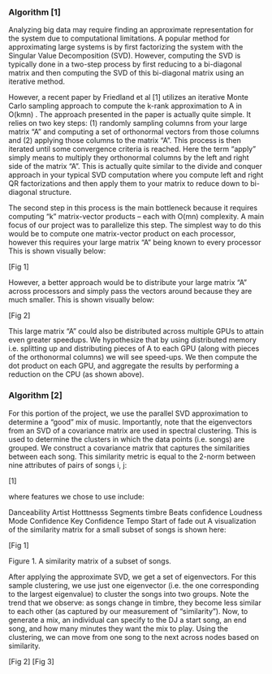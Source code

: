 ### Algorithm [1]

Analyzing big data may require finding an approximate representation for the system due to computational limitations. A popular method for approximating large systems is by first factorizing the system with the Singular Value Decomposition (SVD). However, computing the SVD is typically done in a two-step process by first reducing to a bi-diagonal matrix and then computing the SVD of this bi-diagonal matrix using an iterative method.

However, a recent paper by Friedland et al [1] utilizes an iterative Monte Carlo sampling approach  to compute the k-rank approximation to A in O(kmn) . The approach presented in the paper is actually quite simple. It relies on two key steps: (1) randomly sampling columns from your large matrix “A” and computing a set of orthonormal vectors from those columns and (2) applying those columns to the matrix “A”.  This process is then iterated until some convergence criteria is reached.  Here the term “apply” simply means to multiply they orthonormal columns by the left and right side of the matrix “A”.  This is actually quite similar to the divide and conquer approach in your typical SVD computation where you compute left and right QR factorizations and then apply them to your matrix to reduce down to bi-diagonal structure.

The second step in this process is the main bottleneck because it requires computing “k” matrix-vector products – each with O(mn) complexity.  A main focus of our project was to parallelize this step.  The simplest way to do this would be to compute one matrix-vector product on each processor, however this requires your large matrix “A” being known to every processor This is shown visually below:

[Fig 1]

However, a better approach would be to distribute your large matrix “A” across processors and simply pass the vectors around because they are much smaller.  This is shown visually below:

[Fig 2]

This large matrix “A” could also be distributed across multiple GPUs to attain even greater speedups.   We hypothesize that by using distributed memory i.e. splitting up and distributing pieces of A to each GPU (along with pieces of the orthonormal columns) we will see speed-ups. We then compute the dot product on each GPU, and aggregate the results by performing a reduction on the CPU (as shown above).

### Algorithm [2]

For this portion of the project, we use the parallel SVD approximation to determine a “good” mix of music. Importantly, note that the eigenvectors from an SVD of a covariance matrix are used in spectral clustering. This is used to determine the clusters in which the data points (i.e. songs) are grouped. We construct a covariance matrix that captures the similarities between each song. This similarity metric is equal to the 2-norm between nine attributes of pairs of songs i, j:

[1]

where features we chose to use include:

Danceability
Artist Hotttnesss
Segments timbre
Beats confidence
Loudness
Mode Confidence
Key Confidence
Tempo
Start of fade out
A visualization of the similarity matrix for a small subset of songs is shown here:

[Fig 1]

Figure 1. A similarity matrix of a subset of songs.

After applying the approximate SVD, we get a set of eigenvectors. For this sample clustering, we use just one eigenvector (i.e. the one corresponding to the largest eigenvalue) to cluster the songs into two groups. Note the trend that we observe: as songs change in timbre, they become less similar to each other (as captured by our measurement of “similarity”). Now, to generate a mix, an individual can specify to the DJ a start song, an end song, and how many minutes they want the mix to play. Using the clustering, we can move from one song to the next across nodes based on similarity.

[Fig 2]
[Fig 3]